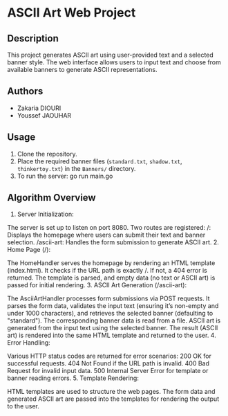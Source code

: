 # ASCII Art Web Project

## Description
This project generates ASCII art using user-provided text and a selected banner style. The web interface allows users to input text and choose from available banners to generate ASCII representations.

## Authors
- Zakaria DIOURI
- Youssef JAOUHAR

## Usage
1. Clone the repository.
2. Place the required banner files (`standard.txt`, `shadow.txt`, `thinkertoy.txt`) in the `Banners/` directory.
3. To run the server:
   go run main.go

## Algorithm Overview
1. Server Initialization:

The server is set up to listen on port 8080.
Two routes are registered:
/: Displays the homepage where users can submit their text and banner selection.
/ascii-art: Handles the form submission to generate ASCII art.
2. Home Page (/):

The HomeHandler serves the homepage by rendering an HTML template (index.html).
It checks if the URL path is exactly /. If not, a 404 error is returned.
The template is parsed, and empty data (no text or ASCII art) is passed for initial rendering.
3. ASCII Art Generation (/ascii-art):

The AsciiArtHandler processes form submissions via POST requests.
It parses the form data, validates the input text (ensuring it’s non-empty and under 1000 characters), and retrieves the selected banner (defaulting to "standard").
The corresponding banner data is read from a file.
ASCII art is generated from the input text using the selected banner.
The result (ASCII art) is rendered into the same HTML template and returned to the user.
4. Error Handling:

Various HTTP status codes are returned for error scenarios:
200 OK for successful requests.
404 Not Found if the URL path is invalid.
400 Bad Request for invalid input data.
500 Internal Server Error for template or banner reading errors.
5. Template Rendering:

HTML templates are used to structure the web pages. The form data and generated ASCII art are passed into the templates for rendering the output to the user.